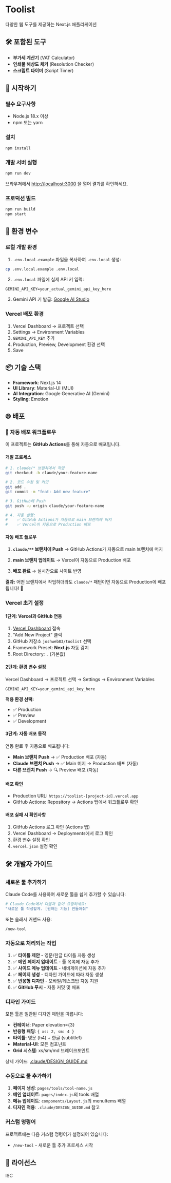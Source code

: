 # Toolist

다양한 웹 도구를 제공하는 Next.js 애플리케이션

## 🛠️ 포함된 도구

- **부가세 계산기** (VAT Calculator)
- **인쇄물 해상도 체커** (Resolution Checker)
- **스크립트 타이머** (Script Timer)

## 🚀 시작하기

### 필수 요구사항

- Node.js 18.x 이상
- npm 또는 yarn

### 설치

```bash
npm install
```

### 개발 서버 실행

```bash
npm run dev
```

브라우저에서 [http://localhost:3000](http://localhost:3000) 을 열어 결과를 확인하세요.

### 프로덕션 빌드

```bash
npm run build
npm start
```

## 🔐 환경 변수

### 로컬 개발 환경

1. `.env.local.example` 파일을 복사하여 `.env.local` 생성:

```bash
cp .env.local.example .env.local
```

2. `.env.local` 파일에 실제 API 키 입력:

```
GEMINI_API_KEY=your_actual_gemini_api_key_here
```

3. Gemini API 키 발급: [Google AI Studio](https://makersuite.google.com/app/apikey)

### Vercel 배포 환경

1. Vercel Dashboard → 프로젝트 선택
2. Settings → Environment Variables
3. `GEMINI_API_KEY` 추가
4. Production, Preview, Development 환경 선택
5. Save

## 📦 기술 스택

- **Framework**: Next.js 14
- **UI Library**: Material-UI (MUI)
- **AI Integration**: Google Generative AI (Gemini)
- **Styling**: Emotion

## 🌐 배포

### 🔄 자동 배포 워크플로우

이 프로젝트는 **GitHub Actions**를 통해 자동으로 배포됩니다.

#### 개발 프로세스

```bash
# 1. claude/* 브랜치에서 작업
git checkout -b claude/your-feature-name

# 2. 코드 수정 및 커밋
git add .
git commit -m "feat: Add new feature"

# 3. GitHub에 Push
git push -u origin claude/your-feature-name

# 4. 자동 실행:
#    ✅ GitHub Actions가 자동으로 main 브랜치에 머지
#    ✅ Vercel이 자동으로 Production 배포
```

#### 자동 배포 플로우

1. **`claude/**` 브랜치에 Push**
   → GitHub Actions가 자동으로 main 브랜치에 머지

2. **main 브랜치 업데이트**
   → Vercel이 자동으로 Production 배포

3. **배포 완료**
   → 실시간으로 사이트 반영

**결과:** 어떤 브랜치에서 작업하더라도 `claude/*` 패턴이면 자동으로 Production에 배포됩니다! 🚀

### Vercel 초기 설정

#### 1단계: Vercel과 GitHub 연동

1. [Vercel Dashboard](https://vercel.com/dashboard) 접속
2. "Add New Project" 클릭
3. GitHub 저장소 `joshweb83/toolist` 선택
4. Framework Preset: **Next.js** 자동 감지
5. Root Directory: `.` (기본값)

#### 2단계: 환경 변수 설정

Vercel Dashboard → 프로젝트 선택 → Settings → Environment Variables

```
GEMINI_API_KEY=your_gemini_api_key_here
```

**적용 환경 선택:**
- ✅ Production
- ✅ Preview
- ✅ Development

#### 3단계: 자동 배포 동작

연동 완료 후 자동으로 배포됩니다:

- **Main 브랜치 Push** → ✅ Production 배포 (자동)
- **Claude 브랜치 Push** → ✅ Main 머지 → Production 배포 (자동)
- **다른 브랜치 Push** → 🔍 Preview 배포 (자동)

#### 배포 확인

- Production URL: `https://toolist-[project-id].vercel.app`
- GitHub Actions: Repository → Actions 탭에서 워크플로우 확인

#### 배포 실패 시 확인사항

1. GitHub Actions 로그 확인 (Actions 탭)
2. Vercel Dashboard → Deployments에서 로그 확인
3. 환경 변수 설정 확인
4. `vercel.json` 설정 확인

## 🛠️ 개발자 가이드

### 새로운 툴 추가하기

Claude Code를 사용하여 새로운 툴을 쉽게 추가할 수 있습니다:

```bash
# Claude Code에서 다음과 같이 요청하세요:
"새로운 툴 작성할게. [원하는 기능] 만들어줘"
```

또는 슬래시 커맨드 사용:
```bash
/new-tool
```

### 자동으로 처리되는 작업

1. ✅ **타이틀 제안** - 영문/한글 타이틀 자동 생성
2. ✅ **메인 페이지 업데이트** - 툴 목록에 자동 추가
3. ✅ **사이드 메뉴 업데이트** - 네비게이션에 자동 추가
4. ✅ **페이지 생성** - 디자인 가이드에 따라 자동 생성
5. ✅ **반응형 디자인** - 모바일/데스크탑 자동 지원
6. ✅ **GitHub 푸시** - 자동 커밋 및 배포

### 디자인 가이드

모든 툴은 일관된 디자인 패턴을 따릅니다:

- **컨테이너**: Paper elevation={3}
- **반응형 패딩**: `{ xs: 2, sm: 4 }`
- **타이틀**: 영문 (h4) + 한글 (subtitle1)
- **Material-UI**: 모든 컴포넌트
- **Grid 시스템**: xs/sm/md 브레이크포인트

상세 가이드: [.claude/DESIGN_GUIDE.md](.claude/DESIGN_GUIDE.md)

### 수동으로 툴 추가하기

1. **페이지 생성**: `pages/tools/tool-name.js`
2. **메인 업데이트**: `pages/index.js`의 tools 배열
3. **메뉴 업데이트**: `components/Layout.js`의 menuItems 배열
4. **디자인 적용**: `.claude/DESIGN_GUIDE.md` 참고

### 커스텀 명령어

프로젝트에는 다음 커스텀 명령어가 설정되어 있습니다:

- `/new-tool` - 새로운 툴 추가 프로세스 시작

## 📝 라이선스

ISC
